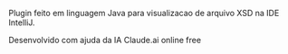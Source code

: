 Plugin feito em linguagem Java para visualizacao de arquivo XSD na IDE IntelliJ.

Desenvolvido com ajuda da IA Claude.ai online free
